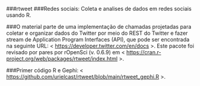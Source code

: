 ###rtweet
###Redes sociais: Coleta e analises de dados em redes sociais usando R.

###O material parte de uma implementação de chamadas projetadas para coletar e organizar dados do Twitter por meio do REST do Twitter e fazer stream de Application Program Interfaces (API), que pode ser encontrada na seguinte URL: < https://developer.twitter.com/en/docs >. Este pacote foi revisado por pares por rOpenSci (v. 0.6.9) em < https://cran.r-project.org/web/packages/rtweet/index.html >.

###Primer código R e Gephi: < https://github.com/urielcast/rtweet/blob/main/rtweet_gephi.R >.
